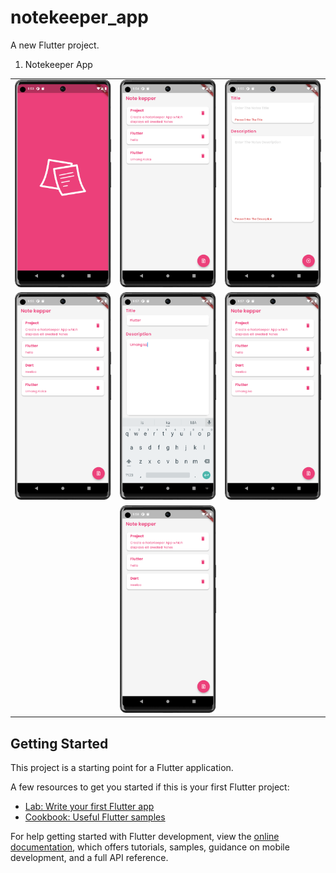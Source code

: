 # notekeeper_app

A new Flutter project.
1. Notekeeper App
<table>
<tr>
</tr>
<tr>
    <td><img src="images/n1.png" </td>
    <td><img src="images/n2.png" </td>
    <td><img src="images/n3.png" </td>
</tr>
<tr>
    <td><img src="images/n4.png" </td>
    <td><img src="images/n5.png" </td>
    <td><img src="images/n6.png" </td>
</tr>
<tr>
    <td>  </td>
    <td><img src="images/n7.png" </td>
    <td>  </td>
</tr>
</table>


## Getting Started

This project is a starting point for a Flutter application.

A few resources to get you started if this is your first Flutter project:

- [Lab: Write your first Flutter app](https://docs.flutter.dev/get-started/codelab)
- [Cookbook: Useful Flutter samples](https://docs.flutter.dev/cookbook)

For help getting started with Flutter development, view the
[online documentation](https://docs.flutter.dev/), which offers tutorials,
samples, guidance on mobile development, and a full API reference.
